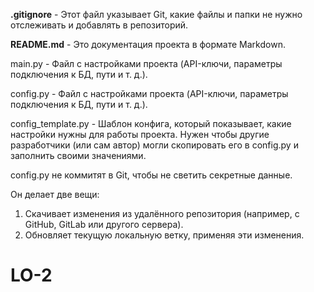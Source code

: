 **.gitignore** - Этот файл указывает Git, какие файлы и папки не нужно отслеживать и добавлять в репозиторий.

**README.md** - Это документация проекта в формате Markdown.

main.py - Файл с настройками проекта (API-ключи, параметры подключения к БД, пути и т. д.).

config.py - Файл с настройками проекта (API-ключи, параметры подключения к БД, пути и т. д.).

config_template.py - Шаблон конфига, который показывает, какие настройки нужны для работы проекта. Нужен чтобы другие разработчики (или сам автор) могли скопировать его в config.py и заполнить своими значениями.

config.py не коммитят в Git, чтобы не светить секретные данные.

Он делает две вещи:
1. Скачивает изменения из удалённого репозитория (например, с GitHub, GitLab или другого сервера).
2. Обновляет текущую локальную ветку, применяя эти изменения.
# LO-2
